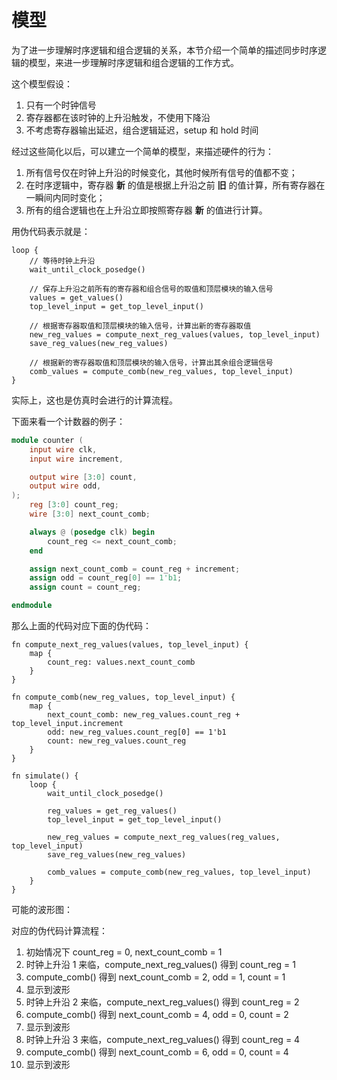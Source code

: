 # 模型

为了进一步理解时序逻辑和组合逻辑的关系，本节介绍一个简单的描述同步时序逻辑的模型，来进一步理解时序逻辑和组合逻辑的工作方式。

这个模型假设：

1. 只有一个时钟信号
2. 寄存器都在该时钟的上升沿触发，不使用下降沿
3. 不考虑寄存器输出延迟，组合逻辑延迟，setup 和 hold 时间

经过这些简化以后，可以建立一个简单的模型，来描述硬件的行为：

1. 所有信号仅在时钟上升沿的时候变化，其他时候所有信号的值都不变；
2. 在时序逻辑中，寄存器 **新** 的值是根据上升沿之前 **旧** 的值计算，所有寄存器在一瞬间内同时变化；
3. 所有的组合逻辑也在上升沿立即按照寄存器 **新** 的值进行计算。

用伪代码表示就是：

```
loop {
    // 等待时钟上升沿
    wait_until_clock_posedge()

    // 保存上升沿之前所有的寄存器和组合信号的取值和顶层模块的输入信号
    values = get_values()
    top_level_input = get_top_level_input()

    // 根据寄存器取值和顶层模块的输入信号，计算出新的寄存器取值
    new_reg_values = compute_next_reg_values(values, top_level_input)
    save_reg_values(new_reg_values)

    // 根据新的寄存器取值和顶层模块的输入信号，计算出其余组合逻辑信号
    comb_values = compute_comb(new_reg_values, top_level_input)
}
```

实际上，这也是仿真时会进行的计算流程。

下面来看一个计数器的例子：

```verilog
module counter (
    input wire clk,
    input wire increment,

    output wire [3:0] count,
    output wire odd,
);
    reg [3:0] count_reg;
    wire [3:0] next_count_comb;

    always @ (posedge clk) begin
        count_reg <= next_count_comb;
    end

    assign next_count_comb = count_reg + increment;
    assign odd = count_reg[0] == 1'b1;
    assign count = count_reg;

endmodule
```

那么上面的代码对应下面的伪代码：

```
fn compute_next_reg_values(values, top_level_input) {
    map {
        count_reg: values.next_count_comb
    }
}

fn compute_comb(new_reg_values, top_level_input) {
    map {
        next_count_comb: new_reg_values.count_reg + top_level_input.increment
        odd: new_reg_values.count_reg[0] == 1'b1
        count: new_reg_values.count_reg
    }
}

fn simulate() {
    loop {
        wait_until_clock_posedge()

        reg_values = get_reg_values()
        top_level_input = get_top_level_input()

        new_reg_values = compute_next_reg_values(reg_values, top_level_input)
        save_reg_values(new_reg_values)

        comb_values = compute_comb(new_reg_values, top_level_input)
    }
}
```

可能的波形图：

<script type="WaveDrom">
{
  signal:
    [
      { name: "clk", wave: "p..."},
      { name: "increment", wave: "=.=.", data: ["1", "2"]},
      { name: "count", wave: "====", data: ["0", "1", "2", "4"]},
      { name: "odd", wave: "010."},
      { name: "count_reg", wave: "====", data: ["0", "1", "2", "4"]},
      { name: "next_count_comb", wave: "====", data: ["1", "2", "4", "6"]},
    ],
  head:{
    tick:0,
    every:2
  },
}
</script>

对应的伪代码计算流程：

1. 初始情况下 count_reg = 0, next_count_comb = 1
2. 时钟上升沿 1 来临，compute_next_reg_values() 得到 count_reg = 1
3. compute_comb() 得到 next_count_comb = 2, odd = 1, count = 1
4. 显示到波形
5. 时钟上升沿 2 来临，compute_next_reg_values() 得到 count_reg = 2
6. compute_comb() 得到 next_count_comb = 4, odd = 0, count = 2
7. 显示到波形
8. 时钟上升沿 3 来临，compute_next_reg_values() 得到 count_reg = 4
9. compute_comb() 得到 next_count_comb = 6, odd = 0, count = 4
10. 显示到波形